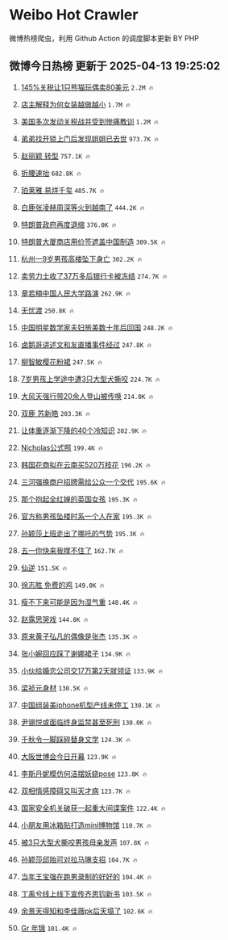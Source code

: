 # Weibo Hot Crawler 



微博热榜爬虫，利用 Github Action 的调度脚本更新 BY PHP 


## 微博今日热榜 更新于 2025-04-13 19:25:02 
1. [145%关税让1只熊猫玩偶卖80美元](https://s.weibo.com/weibo?q=%23145%25%E5%85%B3%E7%A8%8E%E8%AE%A91%E5%8F%AA%E7%86%8A%E7%8C%AB%E7%8E%A9%E5%81%B6%E5%8D%9680%E7%BE%8E%E5%85%83%23&t=31&band_rank=1&Refer=top) `2.2M 🔥` 

1. [店主解释为何女装越做越小](https://s.weibo.com/weibo?q=%23%E5%BA%97%E4%B8%BB%E8%A7%A3%E9%87%8A%E4%B8%BA%E4%BD%95%E5%A5%B3%E8%A3%85%E8%B6%8A%E5%81%9A%E8%B6%8A%E5%B0%8F%23&t=31&band_rank=2&Refer=top) `1.7M 🔥` 

1. [美国多次发动关税战并受到惨痛教训](https://s.weibo.com/weibo?q=%23%E7%BE%8E%E5%9B%BD%E5%A4%9A%E6%AC%A1%E5%8F%91%E5%8A%A8%E5%85%B3%E7%A8%8E%E6%88%98%E5%B9%B6%E5%8F%97%E5%88%B0%E6%83%A8%E7%97%9B%E6%95%99%E8%AE%AD%23&t=31&band_rank=3&Refer=top) `1.2M 🔥` 

1. [弟弟找开锁上门后发现姐姐已去世](https://s.weibo.com/weibo?q=%23%E5%BC%9F%E5%BC%9F%E6%89%BE%E5%BC%80%E9%94%81%E4%B8%8A%E9%97%A8%E5%90%8E%E5%8F%91%E7%8E%B0%E5%A7%90%E5%A7%90%E5%B7%B2%E5%8E%BB%E4%B8%96%23&t=31&band_rank=4&Refer=top) `973.7K 🔥` 

1. [赵丽颖 转型](https://s.weibo.com/weibo?q=%E8%B5%B5%E4%B8%BD%E9%A2%96%20%E8%BD%AC%E5%9E%8B&t=31&band_rank=5&Refer=top) `757.1K 🔥` 

1. [折腰速抬](https://s.weibo.com/weibo?q=%E6%8A%98%E8%85%B0%E9%80%9F%E6%8A%AC&t=31&band_rank=6&Refer=top) `682.8K 🔥` 

1. [珀莱雅 易烊千玺](https://s.weibo.com/weibo?q=%E7%8F%80%E8%8E%B1%E9%9B%85%20%E6%98%93%E7%83%8A%E5%8D%83%E7%8E%BA&t=31&band_rank=7&Refer=top) `485.7K 🔥` 

1. [白鹿张凌赫周深等火到越南了](https://s.weibo.com/weibo?q=%23%E7%99%BD%E9%B9%BF%E5%BC%A0%E5%87%8C%E8%B5%AB%E5%91%A8%E6%B7%B1%E7%AD%89%E7%81%AB%E5%88%B0%E8%B6%8A%E5%8D%97%E4%BA%86%23&t=31&band_rank=8&Refer=top) `444.2K 🔥` 

1. [特朗普政府再度退缩](https://s.weibo.com/weibo?q=%23%E7%89%B9%E6%9C%97%E6%99%AE%E6%94%BF%E5%BA%9C%E5%86%8D%E5%BA%A6%E9%80%80%E7%BC%A9%23&t=31&band_rank=9&Refer=top) `376.0K 🔥` 

1. [特朗普大厦商店用价签遮盖中国制造](https://s.weibo.com/weibo?q=%23%E7%89%B9%E6%9C%97%E6%99%AE%E5%A4%A7%E5%8E%A6%E5%95%86%E5%BA%97%E7%94%A8%E4%BB%B7%E7%AD%BE%E9%81%AE%E7%9B%96%E4%B8%AD%E5%9B%BD%E5%88%B6%E9%80%A0%23&t=31&band_rank=10&Refer=top) `309.5K 🔥` 

1. [杭州一9岁男孩高楼坠下身亡](https://s.weibo.com/weibo?q=%23%E6%9D%AD%E5%B7%9E%E4%B8%809%E5%B2%81%E7%94%B7%E5%AD%A9%E9%AB%98%E6%A5%BC%E5%9D%A0%E4%B8%8B%E8%BA%AB%E4%BA%A1%23&t=31&band_rank=11&Refer=top) `302.2K 🔥` 

1. [卖劳力士收了37万多后银行卡被冻结](https://s.weibo.com/weibo?q=%23%E5%8D%96%E5%8A%B3%E5%8A%9B%E5%A3%AB%E6%94%B6%E4%BA%8637%E4%B8%87%E5%A4%9A%E5%90%8E%E9%93%B6%E8%A1%8C%E5%8D%A1%E8%A2%AB%E5%86%BB%E7%BB%93%23&t=31&band_rank=12&Refer=top) `274.7K 🔥` 

1. [章若楠中国人民大学路演](https://s.weibo.com/weibo?q=%E7%AB%A0%E8%8B%A5%E6%A5%A0%E4%B8%AD%E5%9B%BD%E4%BA%BA%E6%B0%91%E5%A4%A7%E5%AD%A6%E8%B7%AF%E6%BC%94&t=31&band_rank=13&Refer=top) `262.9K 🔥` 

1. [无忧渡](https://s.weibo.com/weibo?q=%E6%97%A0%E5%BF%A7%E6%B8%A1&t=31&band_rank=14&Refer=top) `250.8K 🔥` 

1. [中国明星数学家夫妇旅美数十年后回国](https://s.weibo.com/weibo?q=%23%E4%B8%AD%E5%9B%BD%E6%98%8E%E6%98%9F%E6%95%B0%E5%AD%A6%E5%AE%B6%E5%A4%AB%E5%A6%87%E6%97%85%E7%BE%8E%E6%95%B0%E5%8D%81%E5%B9%B4%E5%90%8E%E5%9B%9E%E5%9B%BD%23&t=31&band_rank=15&Refer=top) `248.2K 🔥` 

1. [卤鹅哥讲述文和友直播事件经过](https://s.weibo.com/weibo?q=%23%E5%8D%A4%E9%B9%85%E5%93%A5%E8%AE%B2%E8%BF%B0%E6%96%87%E5%92%8C%E5%8F%8B%E7%9B%B4%E6%92%AD%E4%BA%8B%E4%BB%B6%E7%BB%8F%E8%BF%87%23&t=31&band_rank=16&Refer=top) `247.8K 🔥` 

1. [柳智敏樱花粉裙](https://s.weibo.com/weibo?q=%23%E6%9F%B3%E6%99%BA%E6%95%8F%E6%A8%B1%E8%8A%B1%E7%B2%89%E8%A3%99%23&t=31&band_rank=17&Refer=top) `247.5K 🔥` 

1. [7岁男孩上学途中遭3只大型犬撕咬](https://s.weibo.com/weibo?q=%237%E5%B2%81%E7%94%B7%E5%AD%A9%E4%B8%8A%E5%AD%A6%E9%80%94%E4%B8%AD%E9%81%AD3%E5%8F%AA%E5%A4%A7%E5%9E%8B%E7%8A%AC%E6%92%95%E5%92%AC%23&t=31&band_rank=18&Refer=top) `224.7K 🔥` 

1. [大风天强行带20余人登山被传唤](https://s.weibo.com/weibo?q=%23%E5%A4%A7%E9%A3%8E%E5%A4%A9%E5%BC%BA%E8%A1%8C%E5%B8%A620%E4%BD%99%E4%BA%BA%E7%99%BB%E5%B1%B1%E8%A2%AB%E4%BC%A0%E5%94%A4%23&t=31&band_rank=19&Refer=top) `214.0K 🔥` 

1. [双鹿 苏新皓](https://s.weibo.com/weibo?q=%E5%8F%8C%E9%B9%BF%20%E8%8B%8F%E6%96%B0%E7%9A%93&t=31&band_rank=20&Refer=top) `203.3K 🔥` 

1. [让体重逐渐下降的40个冷知识](https://s.weibo.com/weibo?q=%E8%AE%A9%E4%BD%93%E9%87%8D%E9%80%90%E6%B8%90%E4%B8%8B%E9%99%8D%E7%9A%8440%E4%B8%AA%E5%86%B7%E7%9F%A5%E8%AF%86&t=31&band_rank=21&Refer=top) `202.9K 🔥` 

1. [Nicholas公式照](https://s.weibo.com/weibo?q=%23Nicholas%E5%85%AC%E5%BC%8F%E7%85%A7%23&t=31&band_rank=22&Refer=top) `199.4K 🔥` 

1. [韩国花商拟在云南买520万枝花](https://s.weibo.com/weibo?q=%23%E9%9F%A9%E5%9B%BD%E8%8A%B1%E5%95%86%E6%8B%9F%E5%9C%A8%E4%BA%91%E5%8D%97%E4%B9%B0520%E4%B8%87%E6%9E%9D%E8%8A%B1%23&t=31&band_rank=23&Refer=top) `196.2K 🔥` 

1. [三河强换商户招牌需给公众一个交代](https://s.weibo.com/weibo?q=%23%E4%B8%89%E6%B2%B3%E5%BC%BA%E6%8D%A2%E5%95%86%E6%88%B7%E6%8B%9B%E7%89%8C%E9%9C%80%E7%BB%99%E5%85%AC%E4%BC%97%E4%B8%80%E4%B8%AA%E4%BA%A4%E4%BB%A3%23&t=31&band_rank=24&Refer=top) `195.6K 🔥` 

1. [那个抱起全红婵的英国女孩](https://s.weibo.com/weibo?q=%23%E9%82%A3%E4%B8%AA%E6%8A%B1%E8%B5%B7%E5%85%A8%E7%BA%A2%E5%A9%B5%E7%9A%84%E8%8B%B1%E5%9B%BD%E5%A5%B3%E5%AD%A9%23&t=31&band_rank=25&Refer=top) `195.3K 🔥` 

1. [官方称男孩坠楼时系一个人在家](https://s.weibo.com/weibo?q=%23%E5%AE%98%E6%96%B9%E7%A7%B0%E7%94%B7%E5%AD%A9%E5%9D%A0%E6%A5%BC%E6%97%B6%E7%B3%BB%E4%B8%80%E4%B8%AA%E4%BA%BA%E5%9C%A8%E5%AE%B6%23&t=31&band_rank=26&Refer=top) `195.3K 🔥` 

1. [孙颖莎上班走出了哪吒的气势](https://s.weibo.com/weibo?q=%23%E5%AD%99%E9%A2%96%E8%8E%8E%E4%B8%8A%E7%8F%AD%E8%B5%B0%E5%87%BA%E4%BA%86%E5%93%AA%E5%90%92%E7%9A%84%E6%B0%94%E5%8A%BF%23&t=31&band_rank=27&Refer=top) `195.3K 🔥` 

1. [五一你快来我撑不住了](https://s.weibo.com/weibo?q=%E4%BA%94%E4%B8%80%E4%BD%A0%E5%BF%AB%E6%9D%A5%E6%88%91%E6%92%91%E4%B8%8D%E4%BD%8F%E4%BA%86&t=31&band_rank=28&Refer=top) `162.7K 🔥` 

1. [仙逆](https://s.weibo.com/weibo?q=%E4%BB%99%E9%80%86&t=31&band_rank=29&Refer=top) `151.5K 🔥` 

1. [徐志胜 免费的鸡](https://s.weibo.com/weibo?q=%E5%BE%90%E5%BF%97%E8%83%9C%20%E5%85%8D%E8%B4%B9%E7%9A%84%E9%B8%A1&t=31&band_rank=30&Refer=top) `149.0K 🔥` 

1. [瘦不下来可能是因为湿气重](https://s.weibo.com/weibo?q=%E7%98%A6%E4%B8%8D%E4%B8%8B%E6%9D%A5%E5%8F%AF%E8%83%BD%E6%98%AF%E5%9B%A0%E4%B8%BA%E6%B9%BF%E6%B0%94%E9%87%8D&t=31&band_rank=31&Refer=top) `148.4K 🔥` 

1. [赵露思哭戏](https://s.weibo.com/weibo?q=%E8%B5%B5%E9%9C%B2%E6%80%9D%E5%93%AD%E6%88%8F&t=31&band_rank=32&Refer=top) `144.8K 🔥` 

1. [原来黄子弘凡的偶像是张杰](https://s.weibo.com/weibo?q=%E5%8E%9F%E6%9D%A5%E9%BB%84%E5%AD%90%E5%BC%98%E5%87%A1%E7%9A%84%E5%81%B6%E5%83%8F%E6%98%AF%E5%BC%A0%E6%9D%B0&t=31&band_rank=33&Refer=top) `135.3K 🔥` 

1. [张小婉回应踩了谢娜裙子](https://s.weibo.com/weibo?q=%23%E5%BC%A0%E5%B0%8F%E5%A9%89%E5%9B%9E%E5%BA%94%E8%B8%A9%E4%BA%86%E8%B0%A2%E5%A8%9C%E8%A3%99%E5%AD%90%23&t=31&band_rank=34&Refer=top) `134.9K 🔥` 

1. [小伙给婚恋公司交17万第2天就领证](https://s.weibo.com/weibo?q=%23%E5%B0%8F%E4%BC%99%E7%BB%99%E5%A9%9A%E6%81%8B%E5%85%AC%E5%8F%B8%E4%BA%A417%E4%B8%87%E7%AC%AC2%E5%A4%A9%E5%B0%B1%E9%A2%86%E8%AF%81%23&t=31&band_rank=35&Refer=top) `133.9K 🔥` 

1. [梁祯元身材](https://s.weibo.com/weibo?q=%E6%A2%81%E7%A5%AF%E5%85%83%E8%BA%AB%E6%9D%90&t=31&band_rank=36&Refer=top) `130.5K 🔥` 

1. [中国组装美iphone机型产线未停工](https://s.weibo.com/weibo?q=%23%E4%B8%AD%E5%9B%BD%E7%BB%84%E8%A3%85%E7%BE%8Eiphone%E6%9C%BA%E5%9E%8B%E4%BA%A7%E7%BA%BF%E6%9C%AA%E5%81%9C%E5%B7%A5%23&t=31&band_rank=37&Refer=top) `130.1K 🔥` 

1. [尹锡悦或面临终身监禁甚至死刑](https://s.weibo.com/weibo?q=%23%E5%B0%B9%E9%94%A1%E6%82%A6%E6%88%96%E9%9D%A2%E4%B8%B4%E7%BB%88%E8%BA%AB%E7%9B%91%E7%A6%81%E7%94%9A%E8%87%B3%E6%AD%BB%E5%88%91%23&t=31&band_rank=38&Refer=top) `130.0K 🔥` 

1. [千秋令一脚踩碎替身文学](https://s.weibo.com/weibo?q=%E5%8D%83%E7%A7%8B%E4%BB%A4%E4%B8%80%E8%84%9A%E8%B8%A9%E7%A2%8E%E6%9B%BF%E8%BA%AB%E6%96%87%E5%AD%A6&t=31&band_rank=39&Refer=top) `124.3K 🔥` 

1. [大阪世博会今日开幕](https://s.weibo.com/weibo?q=%E5%A4%A7%E9%98%AA%E4%B8%96%E5%8D%9A%E4%BC%9A%E4%BB%8A%E6%97%A5%E5%BC%80%E5%B9%95&t=31&band_rank=40&Refer=top) `123.9K 🔥` 

1. [李斯丹妮模仿何洁摆妖娆pose](https://s.weibo.com/weibo?q=%E6%9D%8E%E6%96%AF%E4%B8%B9%E5%A6%AE%E6%A8%A1%E4%BB%BF%E4%BD%95%E6%B4%81%E6%91%86%E5%A6%96%E5%A8%86pose&t=31&band_rank=41&Refer=top) `123.8K 🔥` 

1. [双相情感障碍又叫天才病](https://s.weibo.com/weibo?q=%23%E5%8F%8C%E7%9B%B8%E6%83%85%E6%84%9F%E9%9A%9C%E7%A2%8D%E5%8F%88%E5%8F%AB%E5%A4%A9%E6%89%8D%E7%97%85%23&t=31&band_rank=42&Refer=top) `123.7K 🔥` 

1. [国家安全机关破获一起重大间谍案件](https://s.weibo.com/weibo?q=%23%E5%9B%BD%E5%AE%B6%E5%AE%89%E5%85%A8%E6%9C%BA%E5%85%B3%E7%A0%B4%E8%8E%B7%E4%B8%80%E8%B5%B7%E9%87%8D%E5%A4%A7%E9%97%B4%E8%B0%8D%E6%A1%88%E4%BB%B6%23&t=31&band_rank=43&Refer=top) `122.4K 🔥` 

1. [小朋友用冰箱贴打造mini博物馆](https://s.weibo.com/weibo?q=%23%E5%B0%8F%E6%9C%8B%E5%8F%8B%E7%94%A8%E5%86%B0%E7%AE%B1%E8%B4%B4%E6%89%93%E9%80%A0mini%E5%8D%9A%E7%89%A9%E9%A6%86%23&t=31&band_rank=44&Refer=top) `110.7K 🔥` 

1. [被3只大型犬撕咬男孩母亲发声](https://s.weibo.com/weibo?q=%23%E8%A2%AB3%E5%8F%AA%E5%A4%A7%E5%9E%8B%E7%8A%AC%E6%92%95%E5%92%AC%E7%94%B7%E5%AD%A9%E6%AF%8D%E4%BA%B2%E5%8F%91%E5%A3%B0%23&t=31&band_rank=45&Refer=top) `107.8K 🔥` 

1. [孙颖莎邱贻可对拉马琳支招](https://s.weibo.com/weibo?q=%23%E5%AD%99%E9%A2%96%E8%8E%8E%E9%82%B1%E8%B4%BB%E5%8F%AF%E5%AF%B9%E6%8B%89%E9%A9%AC%E7%90%B3%E6%94%AF%E6%8B%9B%23&t=31&band_rank=46&Refer=top) `104.7K 🔥` 

1. [当年王宝强在跑男录制的好好的](https://s.weibo.com/weibo?q=%23%E5%BD%93%E5%B9%B4%E7%8E%8B%E5%AE%9D%E5%BC%BA%E5%9C%A8%E8%B7%91%E7%94%B7%E5%BD%95%E5%88%B6%E7%9A%84%E5%A5%BD%E5%A5%BD%E7%9A%84%23&t=31&band_rank=47&Refer=top) `104.4K 🔥` 

1. [丁禹兮线上线下宣传齐思钧新书](https://s.weibo.com/weibo?q=%23%E4%B8%81%E7%A6%B9%E5%85%AE%E7%BA%BF%E4%B8%8A%E7%BA%BF%E4%B8%8B%E5%AE%A3%E4%BC%A0%E9%BD%90%E6%80%9D%E9%92%A7%E6%96%B0%E4%B9%A6%23&t=31&band_rank=48&Refer=top) `103.5K 🔥` 

1. [余景天得知和李佳薇pk后天塌了](https://s.weibo.com/weibo?q=%E4%BD%99%E6%99%AF%E5%A4%A9%E5%BE%97%E7%9F%A5%E5%92%8C%E6%9D%8E%E4%BD%B3%E8%96%87pk%E5%90%8E%E5%A4%A9%E5%A1%8C%E4%BA%86&t=31&band_rank=49&Refer=top) `102.6K 🔥` 

1. [Gr 年锦](https://s.weibo.com/weibo?q=Gr%20%E5%B9%B4%E9%94%A6&t=31&band_rank=50&Refer=top) `101.4K 🔥` 

